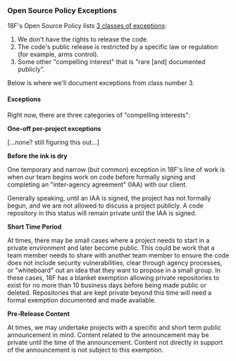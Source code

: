 ### Open Source Policy Exceptions

18F's Open Source Policy lists [3 classes of exceptions](https://github.com/18F/open-source-policy/blob/master/policy.md#exceptions):

1. We don't have the rights to release the code.
2. The code's public release is restricted by a specific law or regulation (for example, arms control).
3. Some other "compelling interest" that is "rare [and] documented publicly".

Below is where we'll document exceptions from class number 3.

#### Exceptions

Right now, there are three categories of "compelling interests":

**One-off per-project exceptions**

[...none? still figuring this out...]

**Before the ink is dry**

One temporary and narrow (but common) exception in 18F's line of work is when our team begins work on code before formally signing and completing an "inter-agency agreement" (IAA) with our client.

Generally speaking, until an IAA is signed, the project has not formally begun, and we are not allowed to discuss a project publicly. A code repository in this status will remain private until the IAA is signed.

**Short Time Period**

At times, there may be small cases where a project needs to start in a private environment and later become public. This could be work that a team member needs to share with another team member to ensure the code does not include security vulnerabilities, clear through agency processes, or "whiteboard" out an idea that they want to propose in a small group. In these cases, 18F has a blanket exemption allowing private repositories to exist for no more than 10 business days before being made public or deleted. Repositories that are kept private beyond this time will need a formal exemption documented and made available.

**Pre-Release Content**

At times, we may undertake projects with a specific and short term public announcement in mind. Content related to the announcement may be private until the time of the announcement. Content not directly in support of the announcement is not subject to this exemption.
